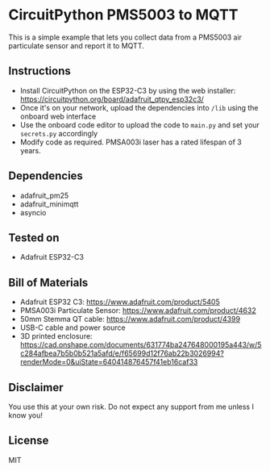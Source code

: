 # CircuitPython PMS5003 to MQTT

This is a simple example that lets you collect data from a PMS5003 air particulate sensor and report it to MQTT.

## Instructions

* Install CircuitPython on the ESP32-C3 by using the web installer: https://circuitpython.org/board/adafruit_qtpy_esp32c3/
* Once it's on your network, upload the dependencies into `/lib` using the onboard web interface
* Use the onboard code editor to upload the code to `main.py` and set your `secrets.py` accordingly
* Modify code as required. PMSA003i laser has a rated lifespan of 3 years.

## Dependencies

* adafruit_pm25
* adafruit_minimqtt
* asyncio

## Tested on

* Adafruit ESP32-C3

## Bill of Materials

* Adafruit ESP32 C3: https://www.adafruit.com/product/5405
* PMSA003i Particulate Sensor: https://www.adafruit.com/product/4632
* 50mm Stemma QT cable: https://www.adafruit.com/product/4399
* USB-C cable and power source
* 3D printed enclosure: https://cad.onshape.com/documents/631774ba247648000195a443/w/5c284afbea7b5b0b521a5afd/e/f65699d12f76ab22b3026994?renderMode=0&uiState=640414876457f41eb16caf33

## Disclaimer

You use this at your own risk. Do not expect any support from me unless I know you!

## License

MIT
